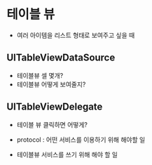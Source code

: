 # 테이블 뷰 
- 여러 아이템을 리스트 형태로 보여주고 싶을 때 

##  UITableViewDataSource
- 테이블뷰 셀 몇개?
- 테이블뷰 어떻게 보여줄지? 

## UITableViewDelegate
- 테이블 뷰 클릭하면 어떻게?

- protocol : 어떤 서비스를 이용하기 위해 해야할 일
- 테이블뷰 서비스를 쓰기 위해 해야 할 일
